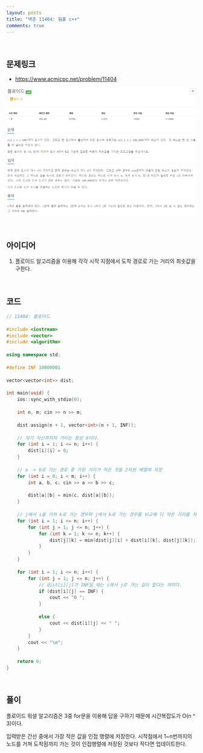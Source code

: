 ```yaml
---
layout: posts
title: "백준 11404: 웜홀 c++"
comments: true
---
```


<br>

## **문제링크**

* <https://www.acmicpc.net/problem/11404>   

![](https://github.com/ljh37694/ljh37694.github.io/blob/main/_captures/Baekjoon11404.PNG?raw=true)

<br>

## **아이디어**
1.  플로이드 알고리즘을 이용해 각각 시작 지점에서 도착 경로로 가는 거리의 최솟값을 구한다.

<br>

## **코드**
``` c++
// 11404: 플로이드

#include <iostream>
#include <vector>
#include <algorithm>

using namespace std;

#define INF 10000001

vector<vector<int>> dist;

int main(void) {
	ios::sync_with_stdio(0);

	int n, m; cin >> n >> m;

	dist.assign(n + 1, vector<int>(n + 1, INF));

	// 자기 자신까지의 거리는 항상 0이다.
	for (int i = 1; i <= n; i++) {
		dist[i][i] = 0;
	}

	// a -> b로 가는 경로 중 가장 거리가 작은 것을 2차원 배열에 저장
	for (int i = 0; i < m; i++) {
		int a, b, c; cin >> a >> b >> c;

		dist[a][b] = min(c, dist[a][b]);
	}

	// j에서 i을 거쳐 k로 가는 경우와 j에서 k로 가는 경우를 비교해 더 작은 거리를 저장한다.
	for (int i = 1; i <= n; i++) {
		for (int j = 1; j <= n; j++) {
			for (int k = 1; k <= n; k++) {
				dist[j][k] = min(dist[j][i] + dist[i][k], dist[j][k]);
			}
		}
	}

	for (int i = 1; i <= n; i++) {
		for (int j = 1; j <= n; j++) {
			// dist[i][j]가 INF일 때는 i에서 j로 가는 길이 없다는 의미다.
			if (dist[i][j] == INF) {
				cout << "0 ";
			}

			else {
				cout << dist[i][j] << " ";
			}
		}
		cout << "\n";
	}

	return 0;
}
```

<br>

## **풀이**
플로이드 워셜 알고리즘은 3중 for문을 이용해 답을 구하기 때문에 시간복잡도가 O(n ^ 3)이다.   

입력받은 간선 중에서 가장 작은 값을 인접 행렬에 저장한다.
시작점에서 1~n번까지의 노드를 거쳐 도착점까지 가는 것이 인접행렬에 저장된 것보다 작다면 업데이트한다.